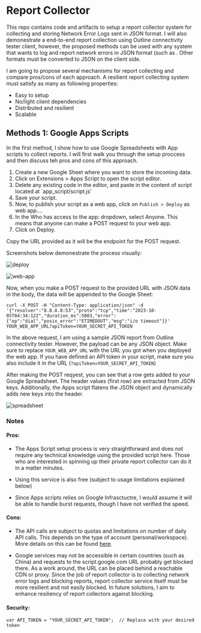# Report Collector

This repo contains code and artifacts to setup a report collector system for collecting and storing Network Error Logs sent in JSON format. I will also demonestrate a end-to-end report collection using Outline connectivity tester client, however, the proposed methods can be used with any system that wants to log and report network errors in JSON format (such as . Other formats must be converted to JSON on the client side. 

I am going to propose several mechanisms for report collecting and compare pros/cons of each approach. A resilient report collecting system must satisfy as many as following properties:

- Easy to setup
- No/light client dependencies 
- Distributed and resilient
- Scalable

 ## Methods 1: Google Apps Scripts

In the first method, I show how to use Google Spreadsheets with App scripts to collect reports. I will first walk you through the setup proccess and then discuss teh pros and cons of this approach. 

1. Create a new Google Sheet where you want to store the incoming data.
2. Click on Extensions > Apps Script to open the script editor.
3. Delete any existing code in the editor, and paste in the content of script located at `app_script/script.js'
4. Save your script.
5. Now, to publish your script as a web app, click on `Publish > Deploy` as web app....
6. In the Who has access to the app: dropdown, select Anyone. This means that anyone can make a POST request to your web app.
7. Click on Deploy.

Copy the URL provided as it will be the endpoint for the POST request.

Screenshots below demonestrate the process visually:

![deploy](https://github.com/amircybersec/report-collector/assets/117060873/674f79bf-865d-48ed-9e1a-a8c7cda634c3)

![web-app](https://github.com/amircybersec/report-collector/assets/117060873/ef65a56b-3496-4fb4-80ac-7213e8dc98ef)


Now, when you make a POST request to the provided URL with JSON data in the body, the data will be appended to the Google Sheet:

```
curl -X POST -H "Content-Type: application/json" -d '{"resolver":"8.8.8.8:53","proto":"tcp","time":"2023-10-05T04:34:12Z","duration_ms":5003,"error":{"op":"dial","posix_error":"ETIMEDOUT","msg":"i/o timeout"}}' YOUR_WEB_APP_URL?apiToken=YOUR_SECRET_API_TOKEN
```
In the above request, I am using a sample JSON report from Outline connectivity tester. However, the payload can be any JSON object.  Make sure to replace `YOUR_WEB_APP_URL` with the URL you got when you deployed the web app. If you have defined an API token in your script, make sure you also include it in the URL (`?apiToken=YOUR_SECRET_API_TOKEN`) 

After making the POST reqyest, you can see that a row gets added to your Google Spreadsheet. The header values (first row) are extracted from JSON keys. Additionally, the Apps script flatens the JSON object and dynamically adds new keys into the header.   

![spreadsheet](https://github.com/amircybersec/report-collector/assets/117060873/eea88180-8fda-4d07-b3c8-7c42013d31a9)


### Notes

#### Pros: 
- The Apps Script setup process is very straightforward and does not require any technical knowledge using the provided script here. Those who are interested in spinning up their private report collector can do it in a matter minutes. 

- Using this service is also free (subject to usage limitations explained below)

- Since Apps scripts relies on Google Infrasctuctre, I would assume it will be able to handle burst requests, though I have not verified the speed.

#### Cons:

- The API calls are subject to quotas and limitations on number of daily API calls. This depends on the type of account (personal/workspace). More details on this can be found [here](https://developers.google.com/apps-script/guides/services/quotas).

- Google services may not be accessible in certain countries (such as China) and requests to the script.google.com URL probably get blocked there. As a work around, the URL can be placed behind a reachable CDN or proxy. Since the job of report collector is to collecting network error logs and blocking reports, report collector service itself must be more resilient and not easily blocked. In future solutions, I aim to enhance resiliency of report collectors against blocking.

#### Security:
```
var API_TOKEN = "YOUR_SECRET_API_TOKEN";  // Replace with your desired token
```
